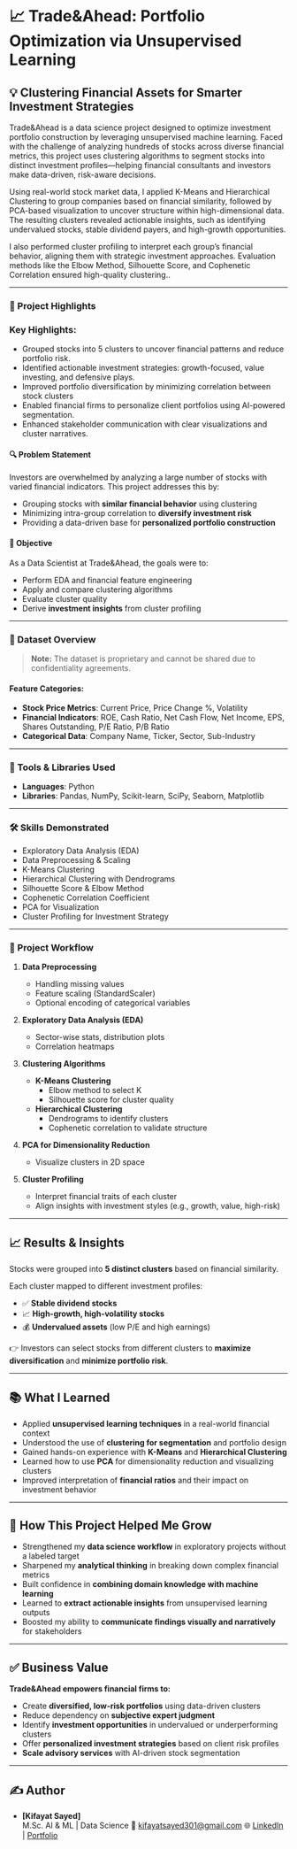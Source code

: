 # 📈 Trade&Ahead: Portfolio Optimization via Unsupervised Learning  
## 💡 Clustering Financial Assets for Smarter Investment Strategies

Trade&Ahead is a data science project designed to optimize investment portfolio construction by leveraging unsupervised machine learning. Faced with the challenge of analyzing hundreds of stocks across diverse financial metrics, this project uses clustering algorithms to segment stocks into distinct investment profiles—helping financial consultants and investors make data-driven, risk-aware decisions.

Using real-world stock market data, I applied K-Means and Hierarchical Clustering to group companies based on financial similarity, followed by PCA-based visualization to uncover structure within high-dimensional data. The resulting clusters revealed actionable insights, such as identifying undervalued stocks, stable dividend payers, and high-growth opportunities.

I also performed cluster profiling to interpret each group’s financial behavior, aligning them with strategic investment approaches. Evaluation methods like the Elbow Method, Silhouette Score, and Cophenetic Correlation ensured high-quality clustering..

---

### 🌟 Project Highlights

###  Key Highlights:
- Grouped stocks into 5 clusters to uncover financial patterns and reduce portfolio risk.
- Identified actionable investment strategies: growth-focused, value investing, and defensive plays.
- Improved portfolio diversification by minimizing correlation between stock clusters
- Enabled financial firms to personalize client portfolios using AI-powered segmentation.
- Enhanced stakeholder communication with clear visualizations and cluster narratives.

#### 🔍 Problem Statement  
Investors are overwhelmed by analyzing a large number of stocks with varied financial indicators. This project addresses this by:  
- Grouping stocks with **similar financial behavior** using clustering  
- Minimizing intra-group correlation to **diversify investment risk**  
- Providing a data-driven base for **personalized portfolio construction**  

#### 🎯 Objective  
As a Data Scientist at Trade&Ahead, the goals were to:  
- Perform EDA and financial feature engineering  
- Apply and compare clustering algorithms  
- Evaluate cluster quality  
- Derive **investment insights** from cluster profiling  

---

### 📂 Dataset Overview  

> **Note:** The dataset is proprietary and cannot be shared due to confidentiality agreements.

#### Feature Categories:  
- **Stock Price Metrics**: Current Price, Price Change %, Volatility  
- **Financial Indicators**: ROE, Cash Ratio, Net Cash Flow, Net Income, EPS, Shares Outstanding, P/E Ratio, P/B Ratio  
- **Categorical Data**: Company Name, Ticker, Sector, Sub-Industry  

---

### 🧰 Tools & Libraries Used  

- **Languages**: Python  
- **Libraries**: Pandas, NumPy, Scikit-learn, SciPy, Seaborn, Matplotlib  

---

### 🛠 Skills Demonstrated  

- Exploratory Data Analysis (EDA)  
- Data Preprocessing & Scaling  
- K-Means Clustering  
- Hierarchical Clustering with Dendrograms  
- Silhouette Score & Elbow Method  
- Cophenetic Correlation Coefficient  
- PCA for Visualization  
- Cluster Profiling for Investment Strategy  

---

### 🔁 Project Workflow  

1. **Data Preprocessing**  
   - Handling missing values  
   - Feature scaling (StandardScaler)  
   - Optional encoding of categorical variables  

2. **Exploratory Data Analysis (EDA)**  
   - Sector-wise stats, distribution plots  
   - Correlation heatmaps  

3. **Clustering Algorithms**  
   - **K-Means Clustering**  
     - Elbow method to select K  
     - Silhouette score for cluster quality  
   - **Hierarchical Clustering**  
     - Dendrograms to identify clusters  
     - Cophenetic correlation to validate structure  

4. **PCA for Dimensionality Reduction**  
   - Visualize clusters in 2D space  

5. **Cluster Profiling**  
   - Interpret financial traits of each cluster  
   - Align insights with investment styles (e.g., growth, value, high-risk)  

---

## 📈 Results & Insights

Stocks were grouped into **5 distinct clusters** based on financial similarity.

Each cluster mapped to different investment profiles:

- ✅ **Stable dividend stocks**
- 📈 **High-growth, high-volatility stocks**
- 💰 **Undervalued assets** (low P/E and high earnings)

👉 Investors can select stocks from different clusters to **maximize diversification** and **minimize portfolio risk**.

---

## 📚 What I Learned

- Applied **unsupervised learning techniques** in a real-world financial context  
- Understood the use of **clustering for segmentation** and portfolio design  
- Gained hands-on experience with **K-Means** and **Hierarchical Clustering**  
- Learned how to use **PCA** for dimensionality reduction and visualizing clusters  
- Improved interpretation of **financial ratios** and their impact on investment behavior  

---

## 🚀 How This Project Helped Me Grow

- Strengthened my **data science workflow** in exploratory projects without a labeled target  
- Sharpened my **analytical thinking** in breaking down complex financial metrics  
- Built confidence in **combining domain knowledge with machine learning**  
- Learned to **extract actionable insights** from unsupervised learning outputs  
- Boosted my ability to **communicate findings visually and narratively** for stakeholders  

---

## ✅ Business Value

**Trade&Ahead empowers financial firms to:**

- Create **diversified, low-risk portfolios** using data-driven clusters  
- Reduce dependency on **subjective expert judgment**  
- Identify **investment opportunities** in undervalued or underperforming clusters  
- Offer **personalized investment strategies** based on client risk profiles  
- **Scale advisory services** with AI-driven stock segmentation  

---

## ✍️ Author
- **[Kifayat Sayed]**  
  M.Sc. AI & ML | Data Science 
  📧 kifayatsayed301@gmail.com 
  🌐 [LinkedIn](https://www.linkedin.com/in/kifayat-sayed-9614a9244?utm_source=share&utm_campaign=share_via&utm_content=profile&utm_medium=android_app) | [Portfolio](#)

